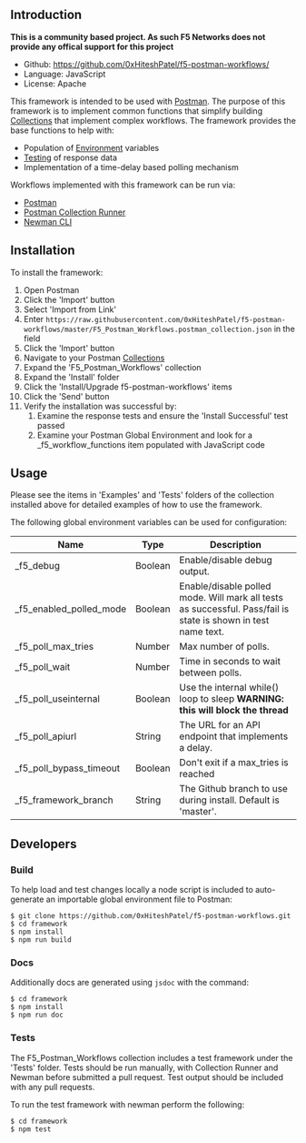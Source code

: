 ## Introduction

**This is a community based project.  As such F5 Networks does not provide any
offical support for this project**

- Github: https://github.com/0xHiteshPatel/f5-postman-workflows/
- Language: JavaScript
- License: Apache

This framework is intended to be used with [Postman](https://getpostman.com).
The purpose of this framework is to implement common functions
that simplify building [Collections](https://www.getpostman.com/docs/collections)
that implement complex workflows.  The framework provides the base functions
to help with:

 - Population of [Environment](https://www.getpostman.com/docs/environments) variables
 - [Testing](https://www.getpostman.com/docs/writing_tests) of response data
 - Implementation of a time-delay based polling mechanism

Workflows implemented with this framework can be run via:

 - [Postman](https://www.getpostman.com/docs/requests)
 - [Postman Collection Runner](https://www.getpostman.com/docs/running_collections)
 - [Newman CLI](https://www.getpostman.com/docs/newman_intro)

## Installation

To install the framework:

 1. Open Postman
 2. Click the 'Import' button
 3. Select 'Import from Link'
 4. Enter ```https://raw.githubusercontent.com/0xHiteshPatel/f5-postman-workflows/master/F5_Postman_Workflows.postman_collection.json``` in the field
 5. Click the 'Import' button
 6. Navigate to your Postman [Collections](https://www.getpostman.com/docs/collections)
 7. Expand the 'F5_Postman_Workflows' collection
 8. Expand the 'Install' folder
 9. Click the 'Install/Upgrade f5-postman-workflows' items
 10. Click the 'Send' button
 11. Verify the installation was successful by:
     1. Examine the response tests and ensure the 'Install Successful' test passed
     2. Examine your Postman Global Environment and look for a _f5_workflow_functions item populated with JavaScript code

## Usage

Please see the items in 'Examples' and 'Tests' folders of the collection
installed above for detailed examples of how to use the framework.

The following global environment variables can be used for configuration:

| Name                    | Type    | Description |
|-------------------------|---------|-------------|
| _f5_debug               | Boolean | Enable/disable debug output. |
| _f5_enabled_polled_mode | Boolean | Enable/disable polled mode.  Will mark all tests as successful.  Pass/fail is state is shown in test name text. |
| _f5_poll_max_tries      | Number  | Max number of polls. |
| _f5_poll_wait           | Number  | Time in seconds to wait between polls. |
| _f5_poll_useinternal    | Boolean | Use the internal while() loop to sleep **WARNING: this will block the thread** |
| _f5_poll_apiurl         | String  | The URL for an API endpoint that implements a delay. |
| _f5_poll_bypass_timeout | Boolean | Don't exit if a max_tries is reached
| _f5_framework_branch    | String  | The Github branch to use during install.  Default is 'master'.


## Developers

### Build

To help load and test changes locally a node script is included to auto-generate
an importable global environment file to Postman:
```
$ git clone https://github.com/0xHiteshPatel/f5-postman-workflows.git
$ cd framework
$ npm install
$ npm run build
```

### Docs

Additionally docs are generated using ``jsdoc`` with the command:
```
$ cd framework
$ npm install
$ npm run doc
```

### Tests

The F5_Postman_Workflows collection includes a test framework under the 'Tests'
folder.  Tests should be run manually, with Collection Runner and Newman before
submitted a pull request.  Test output should be included with any pull requests.

To run the test framework with newman perform the following:
```
$ cd framework
$ npm test
```

